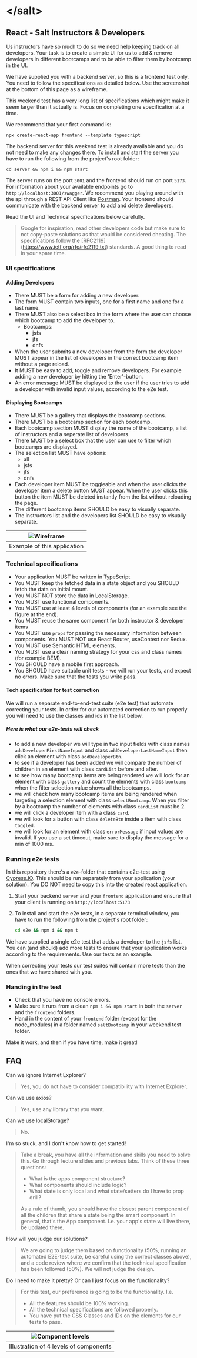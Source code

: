 # &lt;/salt&gt;

## React - Salt Instructors & Developers

Us instructors have so much to do so we need help keeping track on all developers. Your task is to create a simple UI for us to add & remove developers in different bootcamps and to be able to filter them by bootcamp in the UI.

We have supplied you with a backend server, so this is a frontend test only. You need to follow the specifications as detailed below. Use the screenshot at the bottom of this page as a wireframe.

This weekend test has a very long list of specifications which might make it seem larger than it actually is. Focus on completing one specification at a time.

We recommend that your first command is:

`npx create-react-app frontend --template typescript`

The backend server for this weekend test is already available and you do not need to make any changes there. To install and start the server you have to run the following from the project's root folder:

```shell
cd server && npm i && npm start
```

The server runs on the port `3001` and the frontend should run on port `5173`. For information about your available endpoints go to `http://localhost:3001/swagger`. We recommend you playing around with the api through a REST API Client like [Postman](https://www.postman.com/downloads/). Your frontend should communicate with the backend server to add and delete developers.

Read the UI and Technical specifications below carefully.
> Google for inspiration, read other developers code but make sure to not copy-paste solutions as that would be considered cheating.
> The specifications follow the [RFC2119] (<https://www.ietf.org/rfc/rfc2119.txt>) standards. A good thing to read in your spare time.

### UI specifications

#### Adding Developers

- There MUST be a form for adding a new developer.
- The form MUST contain two inputs, one for a first name and one for a last name.
- There MUST also be a select box in the form where the user can choose which bootcamp to add the developer to.
  - Bootcamps:
    - jsfs
    - jfs
    - dnfs
- When the user submits a new developer from the form the developer MUST appear in the list of developers in the correct bootcamp item without a page reload.
- It MUST be easy to add, toggle and remove developers. For example adding a new developer by hitting the 'Enter'-button.
- An error message MUST be displayed to the user if the user tries to add a developer with invalid input values, according to the e2e test.

#### Displaying Bootcamps

- There MUST be a gallery that displays the bootcamp sections.
- There MUST be a bootcamp section for each bootcamp.
- Each bootcamp section MUST display the name of the bootcamp, a list of instructors and a seperate list of developers.
- There MUST be a select box that the user can use to filter which bootcamps are displayed.
- The selection list MUST have options:
  - all
  - jsfs
  - jfs
  - dnfs
- Each developer item MUST be toggleable and when the user clicks the developer item a delete button MUST appear. When the user clicks this button the item MUST be deleted instantly from the list without reloading the page.
- The different bootcamp items SHOULD be easy to visually separate.
- The instructors list and the developers list SHOULD be easy to visually separate.

| ![Wireframe](wireframe.png) |
| :-------------------------: |
| Example of this application |

### Technical specifications

- Your application MUST be written in TypeScript
- You MUST keep the fetched data in a state object and you SHOULD fetch the data on initial mount.
- You MUST NOT store the data in LocalStorage.
- You MUST use functional components.
- You MUST use at least 4 levels of components (for an example see the figure at the end).
- You MUST reuse the same component for both instructor & developer items
- You MUST use `props` for passing the necessary information between components. You MUST NOT use React Router, useContext nor Redux.
- You MUST use Semantic HTML elements.
- You MUST use a clear naming strategy for your css and class names (for example BEM).
- You SHOULD have a mobile first approach.
- You SHOULD have suitable unit tests - we will run your tests, and expect no errors. Make sure that the tests you write pass.

#### Tech specification for test correction

We will run a separate end-to-end-test suite (e2e test) that automate correcting your tests. In order for our automated correction to run properly you will need to use the classes and ids in the list below.

##### Here is what our e2e-tests will check

- to add a new developer we will type in two input fields with class names `addDeveloperFirstNameInput` and class `addDeveloperLastNameInput` then click an element with class `addDeveloperBtn`.
- to see if a developer has been added we will compare the number of children in an element with class `cardList` before and after.
- to see how many bootcamp items are being rendered we will look for an element with class `gallery` and count the elements with class `bootcamp` when the filter selection value shows all the bootcamps.
- we will check how many bootcamp items are being rendered when targeting a selection element with class `selectBootcamp`. When you filter by a bootcamp the number of elements with class `cardList` must be 2.
- we will click a developer item with a class `card`.
- we will look for a button with class `deleteBtn` inside a item with class `toggled`.
- we will look for an element with class `errorMessage` if input values are invalid. If you use a set timeout, make sure to display the message for a min of 1000 ms.

### Running e2e tests

In this repository there's a `e2e`-folder that contains e2e-test using [Cypress.IO](http://cypress.io). This should be run separately from your application (your solution). You DO NOT need to copy this into the created react application.

1. Start your backend `server` and your `frontend` application and ensure that your client is running on `http://localhost:5173`
2. To install and start the e2e tests, in a separate terminal window, you have to run the following from the project's root folder:

   ```bash
   cd e2e && npm i && npm t
   ```

We have supplied a single e2e test that adds a developer to the `jsfs` list. You can (and should) add more tests to ensure that your application works according to the requirements. Use our tests as an example.

When correcting your tests our test suites will contain more tests than the ones that we have shared with you.

### Handing in the test

- Check that you have no console errors.
- Make sure it runs from a clean `npm i && npm start` in both the `server` and the `frontend` folders.
- Hand in the content of your `frontend` folder (except for the node_modules) in a folder named `saltBootcamp` in your weekend test folder.

Make it work, and then if you have time, make it great!

## FAQ

Can we ignore Internet Explorer?

> Yes, you do not have to consider compatibility with Internet Explorer.

Can we use axios?

> Yes, use any library that you want.

Can we use localStorage?

> No.

I'm so stuck, and I don't know how to get started!

> Take a break, you have all the information and skills you need to solve this. Go through lecture slides and previous labs. Think of these three questions:
>
> - What is the apps component structure?
> - What components should include logic?
> - What state is only local and what state/setters do I have to prop drill?
>
> As a rule of thumb, you should have the closest parent component of all the children that share a state being the smart component. In general, that's the App component. I.e. your app's state will live there, be updated there.

How will you judge our solutions?

> We are going to judge them based on functionality (50%, running an automated E2E-test suite, be careful using the correct classes above), and a code review where we confirm that the technical specification has been followed (50%). We will not judge the design.

Do I need to make it pretty? Or can I just focus on the functionality?
> For this test, our preference is going to be the functionality. I.e.
>
> - All the features should be 100% working.
> - All the technical specifications are followed properly.
> - You have put the CSS Classes and IDs on the elements for our tests to pass.

| ![Component levels](componentLevelsExample.png) |
| :-------------------------: |
| Illustration of 4 levels of components |
